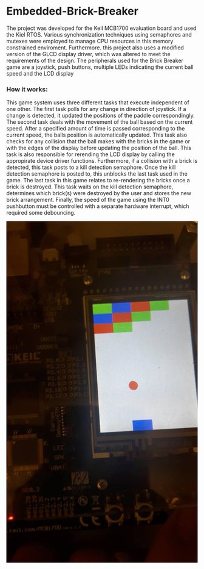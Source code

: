 # Embedded-Brick-Breaker
The project was developed for the Keil MCB1700 evaluation board and used the Kiel RTOS.  Various synchronization techniques using semaphores and mutexes were employed to manage CPU resources in this memory constrained enviroment. Furthermore. this project also uses a modified version of the GLCD display driver, which was altered to meet the requirements of the design. The peripherals used for the Brick Breaker game are a joystick, push buttons, multiple LEDs indicating the current ball speed and the LCD display

### How it works:
This game system uses three different tasks that execute independent of one other. The first task polls for any change in direction of joystick. If a change is detected, it updated the positions of the paddle correspondingly. The second task deals with the movement of the ball based on the current speed. After a specified amount of time is passed corresponding to the current speed, the balls position is automatically updated. This task  also checks for any collision that the ball makes with the bricks in the game or with the edges of the display before updating the position of the ball. This task is also responsible for rerending the LCD display by calling the appropirate device driver functions. Furthermore, if a collision with a brick is detected, this task posts to a kill detection semaphore. Once the kill detection semaphore is posted to, this unblocks the last task used in the game. The last task in this game relates to re-rendering the bricks once a brick is destroyed. This task waits on the kill detection semaphore, determines which brick(s) were destroyed by the user and stores the new brick arrangement.  Finally, the speed of the game using the INT0 pushbutton must be controlled with a separate hardware interrupt, which required some debouncing. 

![Embedded-Brick-Breaker](/images/16215678_1199385796782136_788427485_n.jpg)
